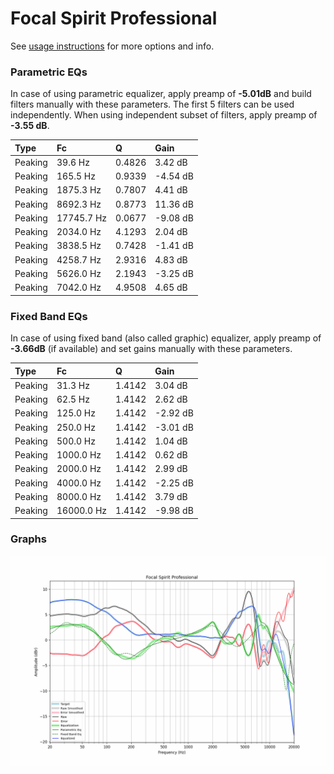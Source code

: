 # Focal Spirit Professional
See [usage instructions](https://github.com/jaakkopasanen/AutoEq#usage) for more options and info.

### Parametric EQs
In case of using parametric equalizer, apply preamp of **-5.01dB** and build filters manually
with these parameters. The first 5 filters can be used independently.
When using independent subset of filters, apply preamp of **-3.55 dB**.

| Type    | Fc         |      Q | Gain     |
|:--------|:-----------|:-------|:---------|
| Peaking | 39.6 Hz    | 0.4826 | 3.42 dB  |
| Peaking | 165.5 Hz   | 0.9339 | -4.54 dB |
| Peaking | 1875.3 Hz  | 0.7807 | 4.41 dB  |
| Peaking | 8692.3 Hz  | 0.8773 | 11.36 dB |
| Peaking | 17745.7 Hz | 0.0677 | -9.08 dB |
| Peaking | 2034.0 Hz  | 4.1293 | 2.04 dB  |
| Peaking | 3838.5 Hz  | 0.7428 | -1.41 dB |
| Peaking | 4258.7 Hz  | 2.9316 | 4.83 dB  |
| Peaking | 5626.0 Hz  | 2.1943 | -3.25 dB |
| Peaking | 7042.0 Hz  | 4.9508 | 4.65 dB  |

### Fixed Band EQs
In case of using fixed band (also called graphic) equalizer, apply preamp of **-3.66dB**
(if available) and set gains manually with these parameters.

| Type    | Fc         |      Q | Gain     |
|:--------|:-----------|:-------|:---------|
| Peaking | 31.3 Hz    | 1.4142 | 3.04 dB  |
| Peaking | 62.5 Hz    | 1.4142 | 2.62 dB  |
| Peaking | 125.0 Hz   | 1.4142 | -2.92 dB |
| Peaking | 250.0 Hz   | 1.4142 | -3.01 dB |
| Peaking | 500.0 Hz   | 1.4142 | 1.04 dB  |
| Peaking | 1000.0 Hz  | 1.4142 | 0.62 dB  |
| Peaking | 2000.0 Hz  | 1.4142 | 2.99 dB  |
| Peaking | 4000.0 Hz  | 1.4142 | -2.25 dB |
| Peaking | 8000.0 Hz  | 1.4142 | 3.79 dB  |
| Peaking | 16000.0 Hz | 1.4142 | -9.98 dB |

### Graphs
![](./Focal%20Spirit%20Professional.png)